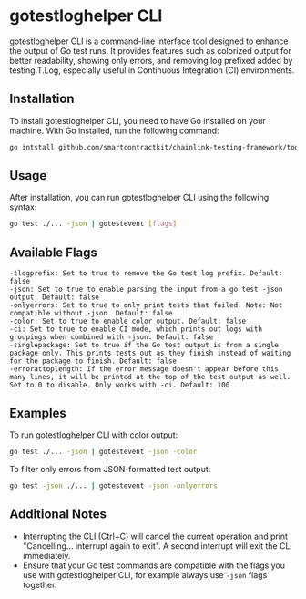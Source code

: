 # gotestloghelper CLI

gotestloghelper CLI is a command-line interface tool designed to enhance the output of Go test runs. It provides features such as colorized output for better readability, showing only errors, and removing log prefixed added by testing.T.Log, especially useful in Continuous Integration (CI) environments.

## Installation

To install gotestloghelper CLI, you need to have Go installed on your machine. With Go installed, run the following command:

```sh
go intstall github.com/smartcontractkit/chainlink-testing-framework/tools/gotestloghelper
```

## Usage

After installation, you can run gotestloghelper CLI using the following syntax:

```sh
go test ./... -json | gotestevent [flags]
```

## Available Flags

    -tlogprefix: Set to true to remove the Go test log prefix. Default: false
    -json: Set to true to enable parsing the input from a go test -json output. Default: false
    -onlyerrors: Set to true to only print tests that failed. Note: Not compatible without -json. Default: false
    -color: Set to true to enable color output. Default: false
    -ci: Set to true to enable CI mode, which prints out logs with groupings when combined with -json. Default: false
    -singlepackage: Set to true if the Go test output is from a single package only. This prints tests out as they finish instead of waiting for the package to finish. Default: false
    -errorattoplength: If the error message doesn't appear before this many lines, it will be printed at the top of the test output as well. Set to 0 to disable. Only works with -ci. Default: 100

## Examples

To run gotestloghelper CLI with color output:

```sh
go test ./... -json | gotestevent -json -color
```

To filter only errors from JSON-formatted test output:

```sh
go test -json ./... | gotestevent -json -onlyerrors
```

## Additional Notes

- Interrupting the CLI (Ctrl+C) will cancel the current operation and print "Cancelling... interrupt again to exit". A second interrupt will exit the CLI immediately.
- Ensure that your Go test commands are compatible with the flags you use with gotestloghelper CLI, for example always use `-json` flags together.
